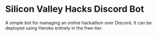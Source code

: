 # Silicon Valley Hacks Discord Bot
A simple bot for managing an online hackathon over Discord.
It can be deployed using Heroku entirely in the free-tier.

